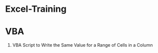 # Excel-Training

# VBA 
1. VBA Script to Write the Same Value for a Range of Cells in a Column <br/> 
